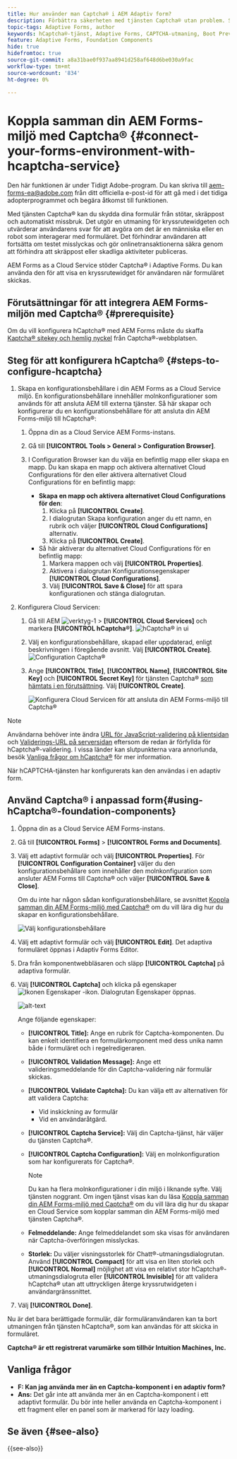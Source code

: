 ```yaml
---
title: Hur använder man Captcha® i AEM Adaptiv form?
description: Förbättra säkerheten med tjänsten Captcha® utan problem. Stegvisa anvisningar inifrån!
topic-tags: Adaptive Forms, author
keywords: hCaptcha®-tjänst, Adaptive Forms, CAPTCHA-utmaning, Boot Prevention, säkerhet för inskickning av formulär, skydd mot skräppost i formulär
feature: Adaptive Forms, Foundation Components
hide: true
hidefromtoc: true
source-git-commit: a8a31bae0f937aa8941d258af648d6be030a9fac
workflow-type: tm+mt
source-wordcount: '834'
ht-degree: 0%

---
```



# Koppla samman din AEM Forms-miljö med Captcha® {#connect-your-forms-environment-with-hcaptcha-service}

<span class="preview"> Den här funktionen är under Tidigt Adobe-program. Du kan skriva till aem-forms-ea@adobe.com från ditt officiella e-post-id för att gå med i det tidiga adopterprogrammet och begära åtkomst till funktionen. </span>

Med tjänsten Captcha® kan du skydda dina formulär från stötar, skräppost och automatiskt missbruk. Det utgör en utmaning för kryssrutewidgeten och utvärderar användarens svar för att avgöra om det är en människa eller en robot som interagerar med formuläret. Det förhindrar användaren att fortsätta om testet misslyckas och gör onlinetransaktionerna säkra genom att förhindra att skräppost eller skadliga aktiviteter publiceras.

<!-- ![hCaptcha®](assets/hCaptcha®-challenge.png)-->

AEM Forms as a Cloud Service stöder Captcha® i Adaptive Forms. Du kan använda den för att visa en kryssrutewidget för användaren när formuläret skickas.

## Förutsättningar för att integrera AEM Forms-miljön med Captcha® {#prerequisite}

Om du vill konfigurera hCaptcha® med AEM Forms måste du skaffa [Kaptcha® sitekey och hemlig nyckel](https://docs.hcaptcha.com/switch/#get-your-hcaptcha-sitekey-and-secret-key) från Captcha®-webbplatsen.

## Steg för att konfigurera hCaptcha® {#steps-to-configure-hcaptcha}

1. Skapa en konfigurationsbehållare i din AEM Forms as a Cloud Service miljö. En konfigurationsbehållare innehåller molnkonfigurationer som används för att ansluta AEM till externa tjänster. Så här skapar och konfigurerar du en konfigurationsbehållare för att ansluta din AEM Forms-miljö till hCaptcha®:
   1. Öppna din as a Cloud Service AEM Forms-instans.
   1. Gå till **[!UICONTROL Tools > General > Configuration Browser]**.
   1. I Configuration Browser kan du välja en befintlig mapp eller skapa en mapp. Du kan skapa en mapp och aktivera alternativet Cloud Configurations för den eller aktivera alternativet Cloud Configurations för en befintlig mapp:

      * **Skapa en mapp och aktivera alternativet Cloud Configurations för den**:
         1. Klicka på **[!UICONTROL Create]**.
         1. I dialogrutan Skapa konfiguration anger du ett namn, en rubrik och väljer **[!UICONTROL Cloud Configurations]** alternativ.
         1. Klicka på **[!UICONTROL Create]**.
      * Så här aktiverar du alternativet Cloud Configurations för en befintlig mapp:
         1. Markera mappen och välj **[!UICONTROL Properties]**.
         1. Aktivera i dialogrutan Konfigurationsegenskaper **[!UICONTROL Cloud Configurations]**.
         1. Välj **[!UICONTROL Save & Close]** för att spara konfigurationen och stänga dialogrutan.

1. Konfigurera Cloud Servicen:
   1. Gå till AEM ![verktyg-1](assets/tools-1.png) > **[!UICONTROL Cloud Services]** och markera **[!UICONTROL hCaptcha®]**.
      ![hCaptcha® in ui](assets/hcaptcha-in-ui.png)
   1. Välj en konfigurationsbehållare, skapad eller uppdaterad, enligt beskrivningen i föregående avsnitt. Välj **[!UICONTROL Create]**.
      ![Configuration Captcha®](assets/config-hcaptcha.png)
   1. Ange **[!UICONTROL Title]**, **[!UICONTROL Name]**, **[!UICONTROL Site Key]** och **[!UICONTROL Secret Key]** för tjänsten Captcha® [som hämtats i en förutsättning](#prerequisite). Välj **[!UICONTROL Create]**.

      ![Konfigurera Cloud Servicen för att ansluta din AEM Forms-miljö till Captcha®](assets/create-hcaptcha-config.png)

>[!NOTE]
> Användarna behöver inte ändra [URL för JavaScript-validering på klientsidan](https://docs.hcaptcha.com/#add-the-hcaptcha-widget-to-your-webpage) och [Validerings-URL på serversidan](https://docs.hcaptcha.com/#verify-the-user-response-server-side) eftersom de redan är förfyllda för hCaptcha®-validering. I vissa länder kan slutpunkterna vara annorlunda, besök [Vanliga frågor om hCaptcha®](https://docs.hcaptcha.com/faq#does-hcaptcha-support-access-by-users-in-china) för mer information.

När hCAPTCHA-tjänsten har konfigurerats kan den användas i en adaptiv form.

## Använd Captcha® i anpassad form{#using-hCaptcha®-foundation-components}

1. Öppna din as a Cloud Service AEM Forms-instans.
1. Gå till **[!UICONTROL Forms]** > **[!UICONTROL Forms and Documents]**.
1. Välj ett adaptivt formulär och välj **[!UICONTROL Properties]**. För **[!UICONTROL Configuration Container]** väljer du den konfigurationsbehållare som innehåller den molnkonfiguration som ansluter AEM Forms till Captcha® och väljer **[!UICONTROL Save & Close]**.

   Om du inte har någon sådan konfigurationsbehållare, se avsnittet [Koppla samman din AEM Forms-miljö med Captcha®](#connect-your-forms-environment-with-hcaptcha-service) om du vill lära dig hur du skapar en konfigurationsbehållare.

   ![Välj konfigurationsbehållare](/help/forms/assets/captcha-properties.png)

1. Välj ett adaptivt formulär och välj **[!UICONTROL Edit]**. Det adaptiva formuläret öppnas i Adaptiv Forms Editor.
1. Dra från komponentwebbläsaren och släpp **[!UICONTROL Captcha]** på adaptiva formulär.
1. Välj **[!UICONTROL Captcha]** och klicka på egenskaper ![Ikonen Egenskaper](assets/configure-icon.svg) -ikon. Dialogrutan Egenskaper öppnas.

   ![alt-text](assets/hcaptcha-properties.png)

   Ange följande egenskaper:

   * **[!UICONTROL Title]:** Ange en rubrik för Captcha-komponenten. Du kan enkelt identifiera en formulärkomponent med dess unika namn både i formuläret och i regelredigeraren.
   * **[!UICONTROL Validation Message]:** Ange ett valideringsmeddelande för din Captcha-validering när formulär skickas.
   * **[!UICONTROL Validate Captcha]:** Du kan välja ett av alternativen för att validera Captcha:
      * Vid inskickning av formulär
      * Vid en användaråtgärd.
   * **[!UICONTROL Captcha Service]:** Välj din Captcha-tjänst, här väljer du tjänsten Captcha®.
   * **[!UICONTROL Captcha Configuration]:** Välj en molnkonfiguration som har konfigurerats för Captcha®.
     >[!NOTE]
     >Du kan ha flera molnkonfigurationer i din miljö i liknande syfte. Välj tjänsten noggrant. Om ingen tjänst visas kan du läsa [Koppla samman din AEM Forms-miljö med Captcha®](#connect-your-forms-environment-with-hcaptcha-service) om du vill lära dig hur du skapar en Cloud Service som kopplar samman din AEM Forms-miljö med tjänsten Captcha®.

   * **Felmeddelande:** Ange felmeddelandet som ska visas för användaren när Captcha-överföringen misslyckas.
   * **Storlek:** Du väljer visningsstorlek för Chatt®-utmaningsdialogrutan. Använd **[!UICONTROL Compact]** för att visa en liten storlek och **[!UICONTROL Normal]** möjlighet att visa en relativt stor hCaptcha®-utmaningsdialogruta eller **[!UICONTROL Invisible]** för att validera hCaptcha® utan att uttryckligen återge kryssrutwidgeten i användargränssnittet.

1. Välj **[!UICONTROL Done]**.

Nu är det bara berättigade formulär, där formuläranvändaren kan ta bort utmaningen från tjänsten hCaptcha®, som kan användas för att skicka in formuläret.

**Captcha® är ett registrerat varumärke som tillhör Intuition Machines, Inc.**

## Vanliga frågor

* **F: Kan jag använda mer än en Captcha-komponent i en adaptiv form?**
* **Ans:** Det går inte att använda mer än en Captcha-komponent i ett adaptivt formulär. Du bör inte heller använda en Captcha-komponent i ett fragment eller en panel som är markerad för lazy loading.

## Se även {#see-also}

{{see-also}}
